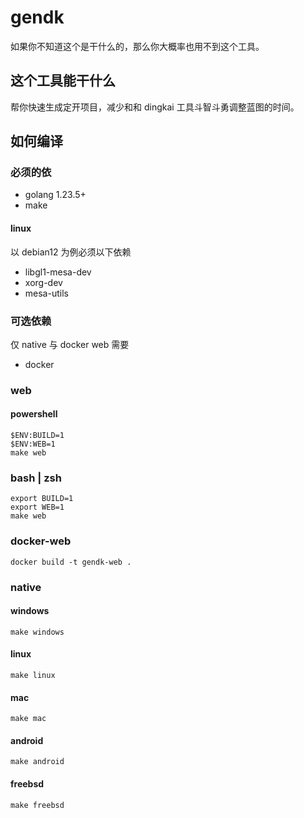# gendk

如果你不知道这个是干什么的，那么你大概率也用不到这个工具。

## 这个工具能干什么

帮你快速生成定开项目，减少和和 dingkai 工具斗智斗勇调整蓝图的时间。

## 如何编译

### 必须的依

- golang 1.23.5+
- make

#### linux

以 debian12 为例必须以下依赖

- libgl1-mesa-dev
- xorg-dev
- mesa-utils

### 可选依赖

仅 native 与 docker web 需要

- docker

### web

#### powershell

```shell
$ENV:BUILD=1
$ENV:WEB=1
make web
```

### bash | zsh

```shell
export BUILD=1
export WEB=1
make web
```

### docker-web

```shell
docker build -t gendk-web .
```

### native

#### windows

```shell
make windows
```

#### linux

```shell
make linux
```

#### mac

```shell
make mac
```

#### android

```shell
make android
```

#### freebsd

```shell
make freebsd
```
